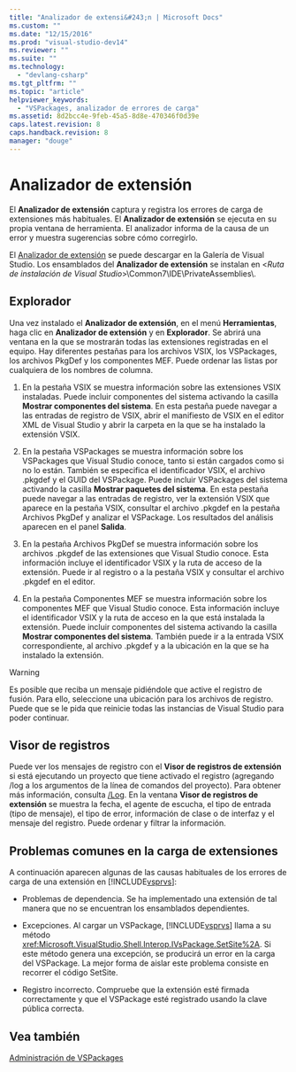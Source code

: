 ```yaml
---
title: "Analizador de extensi&#243;n | Microsoft Docs"
ms.custom: ""
ms.date: "12/15/2016"
ms.prod: "visual-studio-dev14"
ms.reviewer: ""
ms.suite: ""
ms.technology: 
  - "devlang-csharp"
ms.tgt_pltfrm: ""
ms.topic: "article"
helpviewer_keywords: 
  - "VSPackages, analizador de errores de carga"
ms.assetid: 8d2bcc4e-9feb-45a5-8d8e-470346f0d39e
caps.latest.revision: 8
caps.handback.revision: 8
manager: "douge"
---
```

# Analizador de extensi&#243;n
El **Analizador de extensión** captura y registra los errores de carga de extensiones más habituales. El **Analizador de extensión** se ejecuta en su propia ventana de herramienta. El analizador informa de la causa de un error y muestra sugerencias sobre cómo corregirlo.  
  
 El [Analizador de extensión](http://go.microsoft.com/fwlink/?LinkId=205840) se puede descargar en la Galería de Visual Studio. Los ensamblados del **Analizador de extensión** se instalan en \<*Ruta de instalación de Visual Studio*\>\\Common7\\IDE\\PrivateAssemblies\\.  
  
## Explorador  
 Una vez instalado el **Analizador de extensión**, en el menú **Herramientas**, haga clic en **Analizador de extensión** y en **Explorador**. Se abrirá una ventana en la que se mostrarán todas las extensiones registradas en el equipo. Hay diferentes pestañas para los archivos VSIX, los VSPackages, los archivos PkgDef y los componentes MEF. Puede ordenar las listas por cualquiera de los nombres de columna.  
  
1.  En la pestaña VSIX se muestra información sobre las extensiones VSIX instaladas. Puede incluir componentes del sistema activando la casilla **Mostrar componentes del sistema**. En esta pestaña puede navegar a las entradas de registro de VSIX, abrir el manifiesto de VSIX en el editor XML de Visual Studio y abrir la carpeta en la que se ha instalado la extensión VSIX.  
  
2.  En la pestaña VSPackages se muestra información sobre los VSPackages que Visual Studio conoce, tanto si están cargados como si no lo están. También se especifica el identificador VSIX, el archivo .pkgdef y el GUID del VSPackage. Puede incluir VSPackages del sistema activando la casilla **Mostrar paquetes del sistema**. En esta pestaña puede navegar a las entradas de registro, ver la extensión VSIX que aparece en la pestaña VSIX, consultar el archivo .pkgdef en la pestaña Archivos PkgDef y analizar el VSPackage. Los resultados del análisis aparecen en el panel **Salida**.  
  
3.  En la pestaña Archivos PkgDef se muestra información sobre los archivos .pkgdef de las extensiones que Visual Studio conoce. Esta información incluye el identificador VSIX y la ruta de acceso de la extensión. Puede ir al registro o a la pestaña VSIX y consultar el archivo .pkgdef en el editor.  
  
4.  En la pestaña Componentes MEF se muestra información sobre los componentes MEF que Visual Studio conoce. Esta información incluye el identificador VSIX y la ruta de acceso en la que está instalada la extensión. Puede incluir componentes del sistema activando la casilla **Mostrar componentes del sistema**. También puede ir a la entrada VSIX correspondiente, al archivo .pkgdef y a la ubicación en la que se ha instalado la extensión.  
  
> [!WARNING]
>  Es posible que reciba un mensaje pidiéndole que active el registro de fusión. Para ello, seleccione una ubicación para los archivos de registro. Puede que se le pida que reinicie todas las instancias de Visual Studio para poder continuar.  
  
## Visor de registros  
 Puede ver los mensajes de registro con el **Visor de registros de extensión** si está ejecutando un proyecto que tiene activado el registro \(agregando \/log a los argumentos de la línea de comandos del proyecto\). Para obtener más información, consulta [\/Log](../Topic/-Log%20\(devenv.exe\).md). En la ventana **Visor de registros de extensión** se muestra la fecha, el agente de escucha, el tipo de entrada \(tipo de mensaje\), el tipo de error, información de clase o de interfaz y el mensaje del registro. Puede ordenar y filtrar la información.  
  
## Problemas comunes en la carga de extensiones  
 A continuación aparecen algunas de las causas habituales de los errores de carga de una extensión en [!INCLUDE[vsprvs](../assembler/masm/includes/vsprvs_md.md)]:  
  
-   Problemas de dependencia. Se ha implementado una extensión de tal manera que no se encuentran los ensamblados dependientes.  
  
-   Excepciones. Al cargar un VSPackage, [!INCLUDE[vsprvs](../assembler/masm/includes/vsprvs_md.md)] llama a su método <xref:Microsoft.VisualStudio.Shell.Interop.IVsPackage.SetSite%2A>. Si este método genera una excepción, se producirá un error en la carga del VSPackage. La mejor forma de aislar este problema consiste en recorrer el código SetSite.  
  
-   Registro incorrecto. Compruebe que la extensión esté firmada correctamente y que el VSPackage esté registrado usando la clave pública correcta.  
  
## Vea también  
 [Administración de VSPackages](../Topic/Managing%20VSPackages.md)